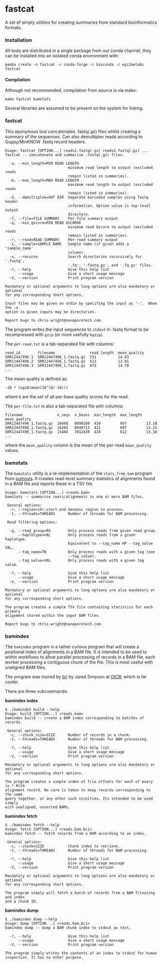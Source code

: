 # fastcat

A set of simply utilities for creating summaries from standard bioinformatics formats.

### Installation

All tools are distributed in a single package from our conda channel, they can be installed
into an isolated conda environment with:

```
mamba create -n fastcat -c conda-forge -c bioconda -c epi2melabs fastcat
```

#### Compilation

Although not recommended, compilation from source is via make:

```
make fastcat bamstats
```

Several libraries are assumed to be present on the system for linking.

### fastcat

This eponymous tool concatenates .fastq(.gz) files whilst creating a summary
of the sequences. Can also demultiplex reads according to Guppy/MinKNOW
.fastq record headers.

```
Usage: fastcat [OPTION...] reads1.fastq(.gz) reads2.fastq(.gz) ...
fastcat -- concatenate and summarise .fastq(.gz) files.

  -a, --min_length=MIN READ LENGTH
                             minimum read length to output (excluded reads
                             remain listed in summaries).
  -b, --max_length=MAX READ LENGTH
                             maximum read length to output (excluded reads
                             remain listed in summaries).
  -d, --demultiplex=OUT DIR  Separate barcoded samples using fastq header
                             information. Option value is top-level output
                             directory.
  -f, --file=FILE SUMMARY    Per-file summary output
  -q, --min_qscore=MIN READ QSCOROE
                             minimum read Qscore to output (excluded reads
                             remain listed in summaries).
  -r, --read=READ SUMMARY    Per-read summary output
  -s, --sample=SAMPLE NAME   Sample name (if given adds a 'sample_name'
                             column).
  -x, --recurse              Search directories recursively for '.fastq',
                             '.fq', '.fastq.gz', and '.fq.gz' files.
  -?, --help                 Give this help list
      --usage                Give a short usage message
  -V, --version              Print program version

Mandatory or optional arguments to long options are also mandatory or optional
for any corresponding short options.

Input files may be given on stdin by specifing the input as '-'.  When the -x
option is given inputs may be directories.

Report bugs to chris.wright@nanoporetech.com.
```

The program writes the input sequences to `stdout` in .fastq format to be
recompressed with `gzip` (or more usefully `bgzip`).

The `per-read.txt` is a tab-separated file with columns:

```
read_id        filename                read_length  mean_quality
SRR12447496.1  SRR12447496_1.fastq.gz  531          14.03
SRR12447496.2  SRR12447496_1.fastq.gz  513          13.91
SRR12447496.3  SRR12447496_1.fastq.gz  473          14.70
...
```

The mean quality is defined as:
```
-10 * log10(mean(10^(Q/-10)))
```

where `Q` are the set of all per-base quality scores for the read.

The `per-file.txt` is also a tab-separated file with columns:

```
filename                n_seqs  n_bases  min_length  max_length  mean_quality
SRR12447496_1.fastq.gz  16048   8090160  434         697         13.10
SRR12447498_1.fastq.gz  16203   8049713  421         697         13.25
SRR12447499_1.fastq.gz  15484   7812439  424         612         13.16
...
```
where the `mean_quality` column is the mean of the per-read `mean_quality` values.

### bamstats

The `bamstats` utility is a re-implementation of the `stats_from_bam` program
from [pomoxis](github.com/nanoporetech/pomoxis). It creates read-level summary
statistics of alignments found in a BAM file and reports these in a TSV file.

```
Usage: bamstats [OPTION...] <reads.bam>
bamstats -- summarise rears/alignments in one or more BAM files.

 General options:
  -r, --region=chr:start-end Genomic region to process.
  -t, --threads=THREADS      Number of threads for BAM processing.

 Read filtering options:

  -g, --read_group=RG        Only process reads from given read group.
      --haplotype=VAL        Only process reads from a given haplotype.
                             Equivalent to --tag_name HP --tag_value VAL.
      --tag_name=TN          Only process reads with a given tag (see
                             --tag_value).
      --tag_value=VAL        Only process reads with a given tag value.

  -?, --help                 Give this help list
      --usage                Give a short usage message
  -V, --version              Print program version

Mandatory or optional arguments to long options are also mandatory or optional
for any corresponding short options.

The program creates a simple TSV file containing statistics for each primary
alignment stored within the input BAM files.

Report bugs to chris.wright@nanoporetech.com.
```


### bamindex

The `bamindex` program is a rather curious program that will create a positional index
of alignments in a BAM file. It is intended to be used to within workflows to allow
parallel processing of records in a BAM file, each worker processing a contiguous chunk
of the file. This is most useful with unaligned BAM files.

The program was insired by [bri](https://github.com/jts/bri) by Jared Simpson at [OICR](https://oicr.on.ca/);
which is far cooler.

There are three subcommands:

**bamindex index**

```
$ ./bamindex build --help
Usage: build [OPTION...] <reads.bam>
bamindex build -- create a BAM index corresponding to batches of records.

 General options:
  -c, --chunk_size=SIZE      Number of records in a chunk.
  -t, --threads=THREADS      Number of threads for BAM processing.

  -?, --help                 Give this help list
      --usage                Give a short usage message
  -V, --version              Print program version

Mandatory or optional arguments to long options are also mandatory or optional
for any corresponding short options.

The program creates a simple index of file offsets for each of every (n * M)th
alignment record. No care is taken to keep records corresponding to the same
query together, or any other such niceities. Its intended to be used simply
with unaligned, unsorted BAMs.
```

**bamindex fetch**

```
$ ./bamindex fetch --help
Usage: fetch [OPTION...] <reads.bam.bci>
bamindex fetch -- fetch records from a BAM according to an index.

 General options:
  -c, --chunk=SIZE           Chunk index to retrieve.
  -t, --threads=THREADS      Number of threads for BAM processing.

  -?, --help                 Give this help list
      --usage                Give a short usage message
  -V, --version              Print program version

Mandatory or optional arguments to long options are also mandatory or optional
for any corresponding short options.

The program simply will fetch a batch of records from a BAM fileusing and index
and a chunk ID.
```

**bamindex dump**

```
$ ./bamindex dump --help 
Usage: dump [OPTION...] <reads.bam.bci>
bamindex dump -- dump a BAM chunk index to stdout as text.

  -?, --help                 Give this help list
      --usage                Give a short usage message
  -V, --version              Print program version

The program simply writes the contents of an index to stdout for human
inspection. It has no other purpose.
```

